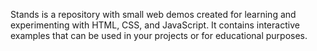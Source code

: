 Stands is a repository with small web demos created for learning and experimenting with HTML, CSS, and JavaScript. It contains interactive examples that can be used in your projects or for educational purposes.
